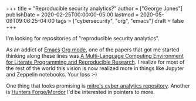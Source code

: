 +++
title = "​Reproducible security analytics?"
author = ["George Jones"]
publishDate = 2020-02-25T00:00:00-05:00
lastmod = 2020-05-09T09:06:25-04:00
tags = ["cybersecurity", "org", "emacs"]
draft = false
+++

I'm looking for repositories of "reproducible security analytics".

As an addict of [Emacs](https://www.gnu.org/software/emacs/) [Org mode](https://orgmode.org/), one of the papers that got me started
thinking along these lines was [A Multi-Language Computing Environment
for Literate Programming and Reproducible Research](https://www.jstatsoft.org/article/view/v046i03/v46i03.pdf). I realize for most
of the rest of the world this vision is now realized more in things
like Jupyter and Zeppelin notebooks. Your loss :-)

One thing that looks promising is [mitre's cyber analytics
repository](https://car.mitre.org/). Another is [Hunters Forge/Mordor](https://github.com/hunters-forge/mordor) I'd be interested in
pointers to more.
